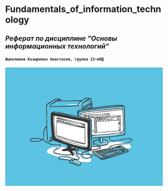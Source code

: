# Fundamentals_of_information_technology
## ****_Реферат по дисциплине "Основы информационных технологий"_**** #

#### ```Выполнила Козыренко Анастасия, группа 23-мЛД```	

![Image alt](https://github.com/anastasia-kozyrenko/fundamentals_of_information_technology/blob/0d024b57cdcc95a0611d4e5b7797ca1eea67f4c7/ec785ecbe76bc18400a6267ff3e1e455.gif)
